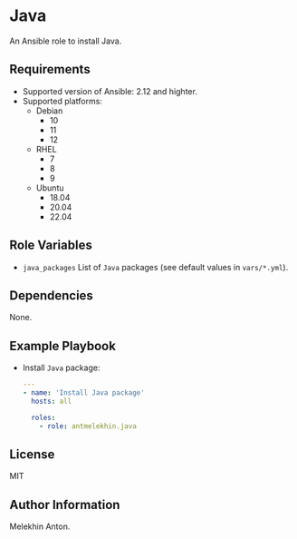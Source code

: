Java
====

An Ansible role to install Java.

Requirements
------------

- Supported version of Ansible: 2.12 and highter.
- Supported platforms:
  - Debian
    - 10
    - 11
    - 12
  - RHEL
    - 7
    - 8
    - 9
  - Ubuntu
    - 18.04
    - 20.04
    - 22.04

Role Variables
--------------

- `java_packages` List of `Java` packages (see default values in `vars/*.yml`).

Dependencies
------------

None.

Example Playbook
----------------

- Install `Java` package:

  ```yaml
  ---
  - name: 'Install Java package'
    hosts: all

    roles:
      - role: antmelekhin.java
  ```

License
-------

MIT

Author Information
------------------

Melekhin Anton.
